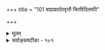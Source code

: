 +++
title = "101 बाह्याक्षादेरवृत्तौ चिरविदितमपि"

+++
<details><summary>मूलम्</summary>

बाह्याक्षादेरवृत्तौ चिरविदितमपि स्मर्यते येन सोऽयं संस्कारस्तुल्यदृष्टिप्रभृतिसहकृतश्चेतसस्साह्यकारी ।  
नासौ पूर्वानुभूतिः कथमुपकुरुतां सा पुरैव प्रनष्टा तुल्यादेर्नापि दृष्टिः कथमनवगते सा स्मृतिं नैव कुर्यात् ॥ १०१ ॥
</details>

<details><summary>सर्वाङ्कषटीका - १०१</summary>

क्रमप्राप्तं संस्कारं निरूपयति - बाह्याक्षादेरिति । **बाह्याक्षादेः** = बाह्यवस्तुविषयकज्ञानसाधनानामि- न्द्रियादीनाम् **अवृत्तौ** =अप्रसरणे **चिरविदितमपि** = बहुकालात्पूर्वमनुभूतमपि येन साधनेन स्मर्यते, सोऽयं हेतुः संस्कारः इत्युच्यते । **तुल्यदृष्टिप्रभृतिसहकृतः** = सदृशवस्तुदर्शनाद्युद्बोधकसामग्रीसहकृतः सोऽयम् **चेतसः** = मनसः सहकारी मतः । **असौ** = स्मृतिहेतुः पूर्वानुभूतिः पूर्वं जातोऽनुभवः न । **सा** = पूर्वानुभूतिः **पुरैव** = तदानीमेव **प्रणष्टा** = संपूर्णतो नष्टैव अद्य कथम् उपकुरुताम् ? तुल्यादेः **दृष्टिः** = तुल्यवस्तुदर्शनम्, विरुद्धवस्तुदर्शनं वा नापि उपकुर्यात् । पूर्वदर्शने सति तत्तुल्यवस्तुदर्शनं किञ्चिद्भवेत् ? पूर्वदर्शनाभावे केन 



780 



462. 

यज्जन्यां संस्क्रियां यत् किमपि नियमतो बोधयिष्यत्यदृष्टं 

[ अदृष्टेन संस्कारो नान्यथासिद्धः ] 

तत् तद्वेद्यावलम्बिस्मृतिमुपजनयेत्; संमतं च द्वयोस्तत् । नान्यद् दृश्यतेऽत्र वचन; तदधिके कल्पिते गौरवं स्यात् 

इत्युत्प्रेक्षा न युक्ता; न हि परजनिते क्वापि तत्संस्क्रियोक्तिः ॥102॥ 

तुल्यं तद्भवेत् ? तौल्यं हि वस्त्वन्तरसापेक्षम् । तौल्यज्ञानं विना तद्वस्तुदर्शनमात्रं स्मृतिहेतुर्यदि, तर्हि **अनवगते** = पूर्वमनवगतेऽपि वस्तुनि **सैव** = तुल्यवस्तुदृष्टिरेव स्मृतिम् कथं न कुर्यात् ? अतः पूर्वानुभवे सति तुल्यवस्तुदर्शने सति तौल्यज्ञानात् स्मृतिर्वक्तव्या । तौल्यज्ञानमावश्यकं चेत् पूर्ववस्तुस्मरणमावश्य- कम् । केवलं तौल्यज्ञानमन्तरा तुल्यदर्शनं कथं पूर्ववस्तुस्मृतिं जनयेत् । अतः मध्ये द्वारं किञ्चिदा- वश्यकम् । तदेव संस्कारपदेनोच्यते । स च संस्कारः तुल्यदर्शनोद्बोधितः स्मृतिं जनयति । उद्बोधकाच ‘प्रणिधाननिबन्धाभ्यास’ (न्या. सू. 3-2-41 ) इत्यादिना संगृहीताः । अतश्चानुभवजन्यः स्मृतिहेतुः संस्कार 

आवश्यकः ॥ १०१ ॥
</details>
